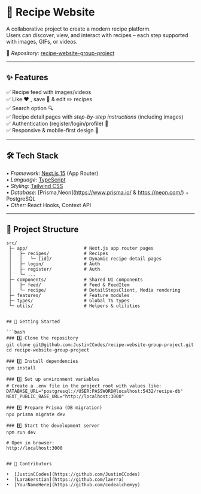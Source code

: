 # 🍳 Recipe Website

A collaborative project to create a modern recipe platform.  
Users can discover, view, and interact with recipes – each step supported with images, GIFs, or videos.  

🔗 *Repository*: [recipe-website-group-project](git@github.com:JustinCCodes/recipe-website-group-project.git)

---

## ✨ Features

✅ Recipe feed with images/videos  
✅ Like ❤️ , save 🔖 & edit ✏️ recipes  
✅ Search option 🔍  
✅ Recipe detail pages with *step-by-step instructions* (including images)  
✅ Authentication (register/login/profile) 👤  
✅ Responsive & mobile-first design 📱  

---

## 🛠️ Tech Stack

•⁠  ⁠*Framework:* [Next.js 15](https://nextjs.org/) (App Router)  
•⁠  ⁠*Language:* [TypeScript](https://www.typescriptlang.org/)  
•⁠  ⁠*Styling:* [Tailwind CSS](https://tailwindcss.com/)  
•⁠  ⁠*Database:* [Prisma,Neon](https://www.prisma.io/ & https://neon.com/) + PostgreSQL  
•⁠  ⁠*Other:* React Hooks, Context API

---

## 📂 Project Structure

```plaintext
src/
 ├─ app/                     # Next.js app router pages
 │   ├─ recipes/             # Recipes
 │   │   └─ [id]/            # Dynamic recipe detail pages
 │   ├─ login/               # Auth
 │   ├─ register/            # Auth
 │   └─ ...
 ├─ components/              # Shared UI components
 │   ├─ feed/                # Feed & FeedItem
 │   └─ recipe/              # DetailStepsClient, Media rendering
 ├─ features/                # Feature modules
 ├─ types/                   # Global TS types
 └─ utils/                   # Helpers & utilities


## 🚀 Getting Started

```bash
### 1️⃣ Clone the repository
git clone git@github.com:JustinCCodes/recipe-website-group-project.git
cd recipe-website-group-project

### 2️⃣ Install dependencies
npm install

### 3️⃣ Set up environment variables
# Create a .env file in the project root with values like:
DATABASE_URL="postgresql://USER:PASSWORD@localhost:5432/recipe-db"
NEXT_PUBLIC_BASE_URL="http://localhost:3000"

### 4️⃣ Prepare Prisma (DB migration)
npx prisma migrate dev

### 5️⃣ Start the development server
npm run dev

# Open in browser:
http://localhost:3000


## 👥 Contributors

•⁠  ⁠[JustinCCodes](https://github.com/JustinCCodes)  
•⁠  ⁠[LaraKerstian](https://github.com/laerra)  
•⁠  ⁠[YourNameHere](https://github.com/codealchemyy)  
